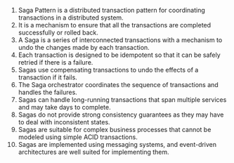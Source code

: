 

1. Saga Pattern is a distributed transaction pattern for coordinating transactions in a distributed system.
2. It is a mechanism to ensure that all the transactions are completed successfully or rolled back.
3. A Saga is a series of interconnected transactions with a mechanism to undo the changes made by each transaction.
4. Each transaction is designed to be idempotent so that it can be safely retried if there is a failure.
5. Sagas use compensating transactions to undo the effects of a transaction if it fails.
6. The Saga orchestrator coordinates the sequence of transactions and handles the failures.
7. Sagas can handle long-running transactions that span multiple services and may take days to complete.
8. Sagas do not provide strong consistency guarantees as they may have to deal with inconsistent states.
9. Sagas are suitable for complex business processes that cannot be modeled using simple ACID transactions.
10. Sagas are implemented using messaging systems, and event-driven architectures are well suited for implementing them.